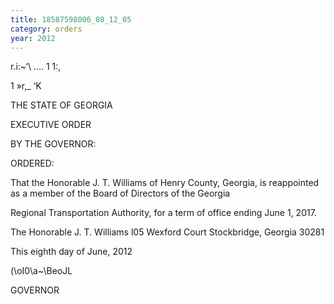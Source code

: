 ```yaml
---
title: 18587598006_08_12_05
category: orders
year: 2012
---
```

r.i:~‘\ ....  1 1:,

1 »r,_
‘K

THE STATE OF GEORGIA

EXECUTIVE ORDER

BY THE GOVERNOR:

ORDERED:

That the Honorable J. T. Williams of Henry County, Georgia, is
reappointed as a member of the Board of Directors of the Georgia

Regional Transportation Authority, for a term of office ending June
1, 2017.

The Honorable J. T. Williams
l05 Wexford Court
Stockbridge, Georgia 30281

This eighth day of June, 2012

(\oI0\a~\BeoJL

GOVERNOR

